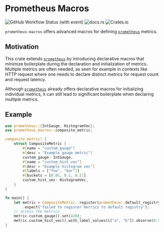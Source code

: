 # Prometheus Macros 

![GitHub Workflow Status (with event)](https://img.shields.io/github/actions/workflow/status/heat1q/prometheus-macros/rust.yml)
![docs.rs](https://img.shields.io/docsrs/prometheus-macros)
![Crates.io](https://img.shields.io/crates/d/prometheus-macros)

`prometheus-macros` offers advanced macros for defining [`prometheus`](https://docs.rs/prometheus/latest/prometheus/) metrics.

## Motivation

This crate extends [`prometheus`](https://docs.rs/prometheus/latest/prometheus/) by introducing declarative macros that minimize
boilerplate during the declaration and initialization of metrics. Multiple metrics
are often needed, as seen for example in contexts like HTTP request
where one needs to declare distinct metrics for request count and request latency.

Although [`prometheus`](https://docs.rs/prometheus/latest/prometheus/) already offers 
declarative macros for initializing individual metrics, it can still lead to significant 
boilerplate when declaring multiple metrics.

## Example 
```rust
use prometheus::{IntGauge, HistogramVec};
use prometheus_macros::composite_metric;

composite_metric! {
    struct CompositeMetric {
        #[name = "custom_gauge"]
        #[desc = "Example gauge metric"]
        custom_gauge: IntGauge,
        #[name = "custom_hist_vec"]
        #[desc = "Example histogram vec"]
        #[labels = ["foo", "bar"]]
        #[buckets = [0.01, 0.1, 0.2]]
        custom_hist_vec: HistogramVec,
    }
}

fn main() {
    let metric = CompositeMetric::register(prometheus::default_registry())
        .expect("failed to register metrics to default registry");
    // access the metrics
    metric.custom_gauge().set(420);
    metric.custom_hist_vec().with_label_values(&["a", "b"]).observe(0.5);
}
```
